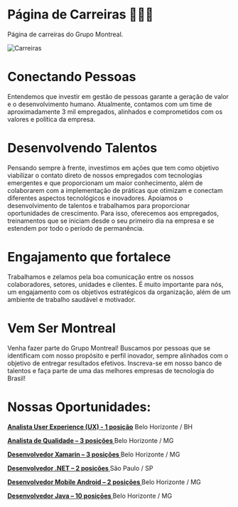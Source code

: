 # Página de Carreiras 👨🏽‍💻
Página de carreiras do Grupo Montreal.

![Carreiras](/images/CARREIRAS%20I.jpg)

# **Conectando Pessoas**
Entendemos que investir em gestão de pessoas garante a geração de valor e o desenvolvimento humano. Atualmente, contamos com um time de aproximadamente 3 mil empregados, alinhados e comprometidos com os valores e política da empresa.

# **Desenvolvendo Talentos**
Pensando sempre à frente, investimos em ações que tem como objetivo viabilizar o contato direto de nossos empregados com tecnologias emergentes e que proporcionam um maior conhecimento, além de colaborarem com a implementação de práticas que otimizam e conectam diferentes aspectos tecnológicos e inovadores.
Apoiamos o desenvolvimento de talentos e trabalhamos para proporcionar oportunidades de crescimento. Para isso, oferecemos aos empregados, treinamentos que se iniciam desde o seu primeiro dia na empresa e se estendem por todo o período de permanência.

# **Engajamento que fortalece**
Trabalhamos e zelamos pela boa comunicação entre os nossos colaboradores, setores, unidades e clientes. É muito importante para nós, um engajamento com os objetivos estratégicos da organização, além de um ambiente de trabalho saudável e motivador.

# **Vem Ser Montreal**
Venha fazer parte do Grupo Montreal! Buscamos por pessoas que se identificam com nosso propósito e perfil inovador, sempre alinhados com o objetivo de entregar resultados efetivos.
Inscreva-se em nosso banco de talentos e faça parte de uma das melhores empresas de tecnologia do Brasil!

# **Nossas Oportunidades:**

**[Analista User Experience (UX) - 1 posição](https://curriculo.montreal.com.br/RM/Rhu-BancoTalentos/#/RM/Rhu-BancoTalentos/painelVagas/detalhesVaga/questionarios?codColigada=1&codSelecao=236&codVaga=1)** Belo Horizonte / BH

**[Analista de Qualidade – 3 posições ](https://curriculo.montreal.com.br/RM/Rhu-BancoTalentos/#/RM/Rhu-BancoTalentos/painelVagas/detalhesVaga/questionarios?codColigada=1&codSelecao=160&codVaga=1)** Belo Horizonte / MG

**[Desenvolvedor Xamarin – 3 posições ](https://www.linkedin.com/jobs/view/2321003095/?refId=6495724501607533556768&trackingId=s6moicHhZyHSadyzbFXMvQ%3D%3D)** Belo Horizonte / MG

**[Desenvolvedor .NET – 2 posições ](https://www.linkedin.com/jobs/view/2315767676/?alternateChannel=search&refId=%2BRrVfE2%2FIUNtf%2F9nlx88nQ%3D%3D&trackingId=kQo%2FBcojSoOl%2FLnvh5lp5Q%3D%3D)** São Paulo / SP

**[Desenvolvedor Mobile Android – 2 posições ](https://www.linkedin.com/jobs/view/2322719685/?alternateChannel=search&refId=%2BRrVfE2%2FIUNtf%2F9nlx88nQ%3D%3D&trackingId=cfHzqu2jI57t1mMFu9tahA%3D%3D)** Belo Horizonte / MG

**[Desenvolvedor Java – 10 posições ](https://www.linkedin.com/jobs/view/2335038834/?alternateChannel=search&refId=%2BRrVfE2%2FIUNtf%2F9nlx88nQ%3D%3D&trackingId=WWiwNTe0Xiq%2BBkKrYMnHAQ%3D%3D)** Belo Horizonte / MG

